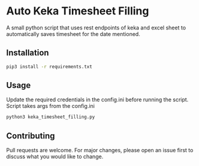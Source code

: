 # Auto Keka Timesheet Filling

A small python script that uses rest endpoints of keka and excel sheet to automatically saves timesheet for the date mentioned.

## Installation


```bash
pip3 install -r requirements.txt
```

## Usage

Update the required credentials in the config.ini before running the script. Script takes args from the config.ini 

```python
python3 keka_timesheet_filling.py
```

## Contributing
Pull requests are welcome. For major changes, please open an issue first to discuss what you would like to change.

